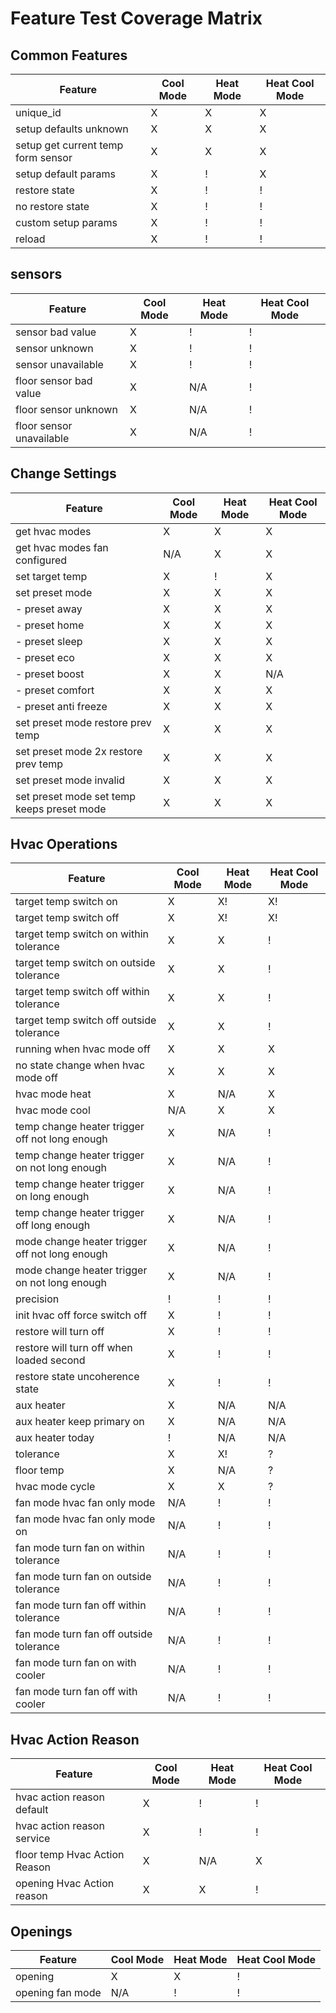 # Feature Test Coverage Matrix


## Common Features

| Feature | Cool Mode | Heat Mode | Heat Cool Mode |
| --- | --- | --- | --- |
| unique_id | X | X | X |
| setup defaults unknown | X | X | X |
| setup get current temp form sensor | X | X | X |
| setup default params | X | ! | X |
| restore state | X | ! | ! |
| no restore state | X | ! | ! |
| custom setup params | X | ! | ! |
| reload | X | ! | ! |

## sensors

| Feature | Cool Mode | Heat Mode | Heat Cool Mode |
| --- | --- | --- | --- |
| sensor bad value | X | ! | ! |
| sensor unknown | X | ! | ! |
| sensor unavailable | X | ! | ! |
| floor sensor bad value | X | N/A | ! |
| floor sensor unknown | X | N/A | ! |
| floor sensor unavailable | X | N/A | ! |

## Change Settings

| Feature | Cool Mode | Heat Mode | Heat Cool Mode |
| --- | --- | --- | --- |
| get hvac modes | X | X | X |
| get hvac modes fan configured | N/A | X | X |
| set target temp | X | ! | X |
| set preset mode | X | X | X |
| - preset away | X | X | X |
| - preset home | X | X | X |
| - preset sleep | X | X | X |
| - preset eco | X | X | X |
| - preset boost | X | X | N/A |
| - preset comfort | X | X | X |
| - preset anti freeze | X | X | X |
| set preset mode restore prev temp | X | X | X |
| set preset mode 2x restore prev temp | X | X | X |
| set preset mode invalid | X | X | X |
| set preset mode set temp keeps preset mode | X | X | X |

## Hvac Operations

| Feature | Cool Mode | Heat Mode | Heat Cool Mode |
| --- | --- | --- | --- |
| target temp switch on | X | X! | X! |
| target temp switch off | X | X! | X! |
| target temp switch on within tolerance | X | X | ! |
| target temp switch on outside tolerance | X | X | ! |
| target temp switch off within tolerance | X | X | ! |
| target temp switch off outside tolerance | X | X | ! |
| running when hvac mode off | X | X | X |
| no state change when hvac mode off | X | X | X |
| hvac mode heat | X | N/A | X |
| hvac mode cool | N/A | X | X |
| temp change heater trigger off not long enough | X | N/A | ! |
| temp change heater trigger on not long enough | X | N/A | ! |
| temp change heater trigger on long enough | X | N/A | ! |
| temp change heater trigger off long enough | X | N/A | ! |
| mode change heater trigger off not long enough | X | N/A | ! |
| mode change heater trigger on not long enough | X | N/A | ! |
| precision | ! | ! | ! |
| init hvac off force switch off | X | ! | ! |
| restore will turn off | X | ! | ! |
| restore will turn off when loaded second | X | ! | ! |
| restore state uncoherence state | X | ! | ! |
| aux heater | X | N/A | N/A |
| aux heater keep primary on | X | N/A | N/A |
| aux heater today | ! | N/A | N/A |
| tolerance | X | X! | ? |
| floor temp | X | N/A | ? |
| hvac mode cycle | X | X | ? |
| fan mode hvac fan only mode | N/A | ! | ! |
| fan mode hvac fan only mode on | N/A | ! | ! |
| fan mode turn fan on within tolerance | N/A | ! | ! |
| fan mode turn fan on outside tolerance | N/A | ! | ! |
| fan mode turn fan off within tolerance | N/A | ! | ! |
| fan mode turn fan off outside tolerance | N/A | ! | ! |
| fan mode turn fan on with cooler | N/A | ! | ! |
| fan mode turn fan off with cooler | N/A | ! | ! |

## Hvac Action Reason

| Feature | Cool Mode | Heat Mode | Heat Cool Mode |
| --- | --- | --- | --- |
| hvac action reason default | X | ! | ! |
| hvac action reason service | X | ! | ! |
| floor temp Hvac Action Reason  | X | N/A | X |
| opening Hvac Action reason | X | X | ! |

## Openings

| Feature | Cool Mode | Heat Mode | Heat Cool Mode |
| --- | --- | --- | --- |
| opening | X | X | ! |
| opening fan mode | N/A | ! | ! |
